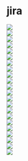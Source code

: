 # jira
![](./00%20-%20product%20backlog.png)  
![](./01%20-%20timeline.png)  
![](./02%20-%20dnr.png)  
![](./03%20-%20dnd.png)  
![](./04%20-%20story%201.png)  
![](./05%20-%20story%201.png)  
![](./06%20-%20story%202.png)  
![](./07%20-%20story%202.png)  
![](./08%20-%20story%203.png)  
![](./09%20-%20story%203.png)  
![](./10%20-%20story%204.png)  
![](./11%20-%20story%204.png)  
![](./12%20-%20story%205.png)  
![](./13%20-%20story%205.png)  
![](./14%20-%20story%206.png)  
![](./15%20-%20story%206.png)  
![](./16%20-%20story%207.png)  
![](./17%20-%20story%207.png)  
![](./18%20-%20story%208.png)  
![](./19%20-%20story%208.png)  
![](./20%20-%20story%209.png)  
![](./21%20-%20story%209.png)  
